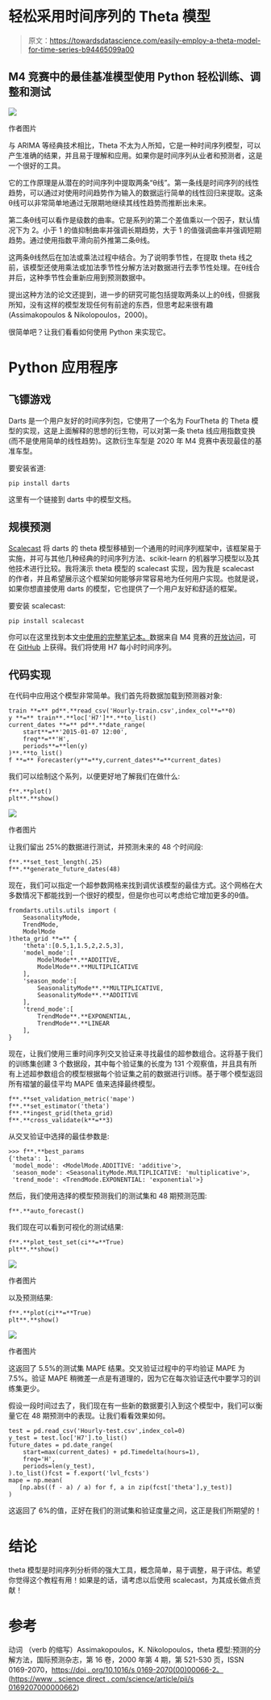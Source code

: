 # 轻松采用时间序列的 Theta 模型

> 原文：<https://towardsdatascience.com/easily-employ-a-theta-model-for-time-series-b94465099a00>

## M4 竞赛中的最佳基准模型使用 Python 轻松训练、调整和测试

![](img/0f0ebd7cd466f2aefa771800ae1de5f6.png)

作者图片

与 ARIMA 等经典技术相比，Theta 不太为人所知，它是一种时间序列模型，可以产生准确的结果，并且易于理解和应用。如果你是时间序列从业者和预测者，这是一个很好的工具。

它的工作原理是从潜在的时间序列中提取两条“θ线”。第一条线是时间序列的线性趋势，可以通过对使用时间趋势作为输入的数据运行简单的线性回归来提取。这条θ线可以非常简单地通过无限期地继续其线性趋势而推断出未来。

第二条θ线可以看作是级数的曲率。它是系列的第二个差值乘以一个因子，默认情况下为 2。小于 1 的值抑制曲率并强调长期趋势，大于 1 的值强调曲率并强调短期趋势。通过使用指数平滑向前外推第二条θ线。

这两条θ线然后在加法或乘法过程中结合。为了说明季节性，在提取 theta 线之前，该模型还使用乘法或加法季节性分解方法对数据进行去季节性处理。在θ线合并后，这种季节性会重新应用到预测数据中。

提出这种方法的论文还提到，进一步的研究可能包括提取两条以上的θ线，但据我所知，没有这样的模型发现任何有前途的东西，但思考起来很有趣(Assimakopoulos & Nikolopoulos，2000)。

很简单吧？让我们看看如何使用 Python 来实现它。

# Python 应用程序

## 飞镖游戏

Darts 是一个用户友好的时间序列包，它使用了一个名为 FourTheta 的 Theta 模型的实现，这是上面解释的思想的衍生物，可以对第一条 theta 线应用指数变换(而不是使用简单的线性趋势)。这款衍生车型是 2020 年 M4 竞赛中表现最佳的基准车型。

要安装省道:

```
pip install darts
```

这里有一个链接到 darts 中的模型文档。

## 规模预测

[Scalecast](https://github.com/mikekeith52/scalecast) 将 darts 的 theta 模型移植到一个通用的时间序列框架中，该框架易于实施，并可与其他几种经典的时间序列方法、scikit-learn 的机器学习模型以及其他技术进行比较。我将演示 theta 模型的 scalecast 实现，因为我是 scalecast 的作者，并且希望展示这个框架如何能够非常容易地为任何用户实现。也就是说，如果你想直接使用 darts 的模型，它也提供了一个用户友好和舒适的框架。

要安装 scalecast:

```
pip install scalecast
```

你可以在这里找到本文[中使用的完整笔记本。](https://github.com/mikekeith52/scalecast-examples/blob/main/theta/theta.ipynb)数据来自 M4 竞赛的[开放访问](https://github.com/Mcompetitions/M4-methods/issues/16)，可在 [GitHub](https://github.com/Mcompetitions/M4-methods/tree/master/Dataset) 上获得。我们将使用 H7 每小时时间序列。

## 代码实现

在代码中应用这个模型非常简单。我们首先将数据加载到预测器对象:

```
train **=** pd**.**read_csv('Hourly-train.csv',index_col**=**0)
y **=** train**.**loc['H7']**.**to_list()
current_dates **=** pd**.**date_range(
    start**=**'2015-01-07 12:00',
    freq**=**'H',
    periods**=**len(y)
)**.**to_list()
f **=** Forecaster(y**=**y,current_dates**=**current_dates)
```

我们可以绘制这个系列，以便更好地了解我们在做什么:

```
f**.**plot()
plt**.**show()
```

![](img/e97088a427ca9fcbe2c446110c5547ab.png)

作者图片

让我们留出 25%的数据进行测试，并预测未来的 48 个时间段:

```
f**.**set_test_length(.25)
f**.**generate_future_dates(48)
```

现在，我们可以指定一个超参数网格来找到调优该模型的最佳方式。这个网格在大多数情况下都能找到一个很好的模型，但是你也可以考虑给它增加更多的θ值。

```
fromdarts.utils.utils import (
    SeasonalityMode, 
    TrendMode, 
    ModelMode
)theta_grid **=** {
    'theta':[0.5,1,1.5,2,2.5,3],
    'model_mode':[
        ModelMode**.**ADDITIVE,
        ModelMode**.**MULTIPLICATIVE
    ],
    'season_mode':[
        SeasonalityMode**.**MULTIPLICATIVE,
        SeasonalityMode**.**ADDITIVE
    ],
    'trend_mode':[
        TrendMode**.**EXPONENTIAL,
        TrendMode**.**LINEAR
    ],
}
```

现在，让我们使用三重时间序列交叉验证来寻找最佳的超参数组合。这将基于我们的训练集创建 3 个数据段，其中每个验证集的长度为 131 个观察值，并且具有所有上述超参数组合的模型根据每个验证集之前的数据进行训练。基于哪个模型返回所有褶皱的最佳平均 MAPE 值来选择最终模型。

```
f**.**set_validation_metric('mape')
f**.**set_estimator('theta')
f**.**ingest_grid(theta_grid)
f**.**cross_validate(k**=**3)
```

从交叉验证中选择的最佳参数是:

```
>>> f**.**best_params
{'theta': 1,
 'model_mode': <ModelMode.ADDITIVE: 'additive'>,
 'season_mode': <SeasonalityMode.MULTIPLICATIVE: 'multiplicative'>,
 'trend_mode': <TrendMode.EXPONENTIAL: 'exponential'>}
```

然后，我们使用选择的模型预测我们的测试集和 48 期预测范围:

```
f**.**auto_forecast()
```

我们现在可以看到可视化的测试结果:

```
f**.**plot_test_set(ci**=**True)
plt**.**show()
```

![](img/9f97cc0af1ba2ce6824781c069674b5f.png)

作者图片

以及预测结果:

```
f**.**plot(ci**=**True)
plt**.**show()
```

![](img/957effff9ef96a2aad44e9a3520bd6d3.png)

作者图片

这返回了 5.5%的测试集 MAPE 结果。交叉验证过程中的平均验证 MAPE 为 7.5%。验证 MAPE 稍微差一点是有道理的，因为它在每次验证迭代中要学习的训练集更少。

假设一段时间过去了，我们现在有一些新的数据要引入到这个模型中，我们可以衡量它在 48 期预测中的表现。让我们看看效果如何。

```
test = pd.read_csv('Hourly-test.csv',index_col=0)
y_test = test.loc['H7'].to_list()
future_dates = pd.date_range(
    start=max(current_dates) + pd.Timedelta(hours=1),
    freq='H',
    periods=len(y_test),
).to_list()fcst = f.export('lvl_fcsts')
mape = np.mean(
   [np.abs((f - a) / a) for f, a in zip(fcst['theta'],y_test)]
)
```

这返回了 6%的值，正好在我们的测试集和验证度量之间，这正是我们所期望的！

# 结论

theta 模型是时间序列分析师的强大工具，概念简单，易于调整，易于评估。希望你觉得这个教程有用！如果是的话，请考虑以后使用 scalecast，为其成长做点贡献！

[](https://github.com/mikekeith52/scalecast)  

# 参考

动词 （verb 的缩写）Assimakopoulos，K. Nikolopoulos，theta 模型:预测的分解方法，国际预测杂志，第 16 卷，2000 年第 4 期，第 521-530 页，ISSN 0169-2070，[https://doi . org/10.1016/s 0169-2070(00)00066-2。](https://doi.org/10.1016/S0169-2070(00)00066-2.)
([https://www . science direct . com/science/article/pii/s 0169207000000662](https://www.sciencedirect.com/science/article/pii/S0169207000000662))